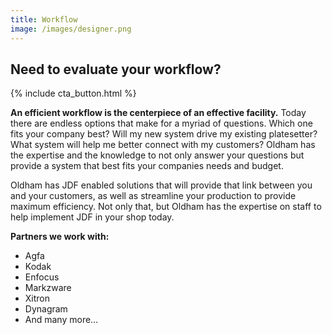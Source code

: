 ```yaml
---
title: Workflow
image: /images/designer.png
---
```

## Need to evaluate your workflow?
{% include cta_button.html %}
<!-- split -->
**An efficient workflow is the centerpiece of an effective facility.** Today there are endless options that make for a myriad of questions. Which one fits your company best? Will my new system drive my existing platesetter? What system will help me better connect with my customers? Oldham has the expertise and the knowledge to not only answer your questions but provide a system that best fits your companies needs and budget.


Oldham has JDF enabled solutions that will provide that link between you and your customers, as well as streamline your production to provide maximum efficiency. Not only that, but Oldham has the expertise on staff to help implement JDF in your shop today.

**Partners we work with:**
 - Agfa
 - Kodak
 - Enfocus
 - Markzware
 - Xitron
 - Dynagram
 - And many more…
